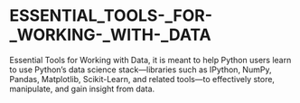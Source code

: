 # ESSENTIAL_TOOLS-_FOR-_WORKING-_WITH-_DATA
Essential Tools for Working with Data, it is meant to help Python users learn to use Python’s data science stack—libraries such as IPython, NumPy, Pandas, Matplotlib, Scikit-Learn, and related tools—to effectively store, manipulate, and gain insight from data.
